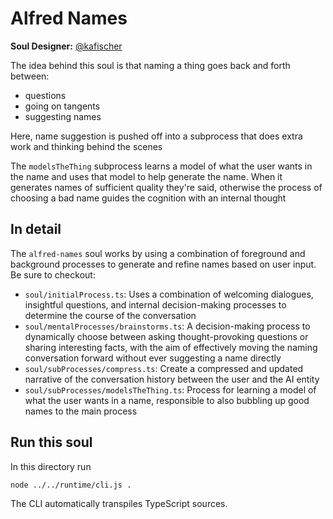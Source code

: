 # Alfred Names

**Soul Designer:** [@kafischer](https://github.com/kafischer)

The idea behind this soul is that naming a thing goes back and forth between:

- questions
- going on tangents
- suggesting names

Here, name suggestion is pushed off into a subprocess that does extra work and thinking behind the scenes

The `modelsTheThing` subprocess learns a model of what the user wants in the name and uses that model to help generate the name. When it generates names of sufficient quality they're said, otherwise the process of choosing a bad name guides the cognition with an internal thought

## In detail

The `alfred-names` soul works by using a combination of foreground and background processes to generate and refine names based on user input. Be sure to checkout:

- `soul/initialProcess.ts`: Uses a combination of welcoming dialogues, insightful questions, and internal decision-making processes to determine the course of the conversation
- `soul/mentalProcesses/brainstorms.ts`: A decision-making process to dynamically choose between asking thought-provoking questions or sharing interesting facts, with the aim of effectively moving the naming conversation forward without ever suggesting a name directly
- `soul/subProcesses/compress.ts`: Create a compressed and updated narrative of the conversation history between the user and the AI entity
- `soul/subProcesses/modelsTheThing.ts`: Process for learning a model of what the user wants in a name, responsible to also bubbling up good names to the main process

## Run this soul

In this directory run

```bash
node ../../runtime/cli.js .
```
The CLI automatically transpiles TypeScript sources.
